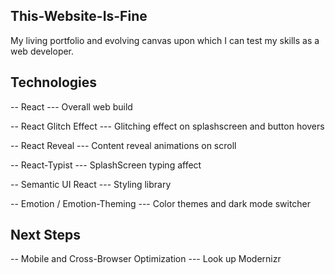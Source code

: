 ## This-Website-Is-Fine
My living portfolio and evolving canvas upon which I can test my skills as a web developer. 

## Technologies
-- React
--- Overall web build

-- React Glitch Effect
--- Glitching effect on splashscreen and button hovers

-- React Reveal
--- Content reveal animations on scroll

-- React-Typist
--- SplashScreen typing affect

-- Semantic UI React
--- Styling library

-- Emotion / Emotion-Theming
--- Color themes and dark mode switcher

## Next Steps
-- Mobile and Cross-Browser Optimization
--- Look up Modernizr